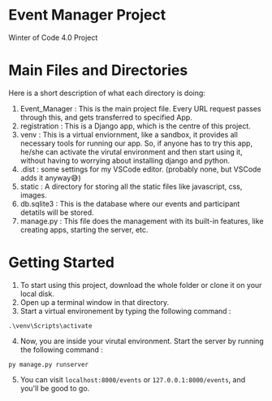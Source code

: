 # Event Manager Project
Winter of Code 4.0 Project

# Main Files and Directories
Here is a short description of what each directory is doing:
  1. Event_Manager : This is the main project file. Every URL request passes through this, and gets transferred to specified App. 
  2. registration : This is a Django app, which is the centre of this project.
  3. venv : This is a virtual enviornment, like a sandbox, it provides all necessary tools for running our app. So, if anyone has to try this app, he/she can activate the virutal environment and then start using it, without having to worrying about installing django and python.
  4. .dist : some settings for my VSCode editor. (probably none, but VSCode adds it anyway😅)
  5. static : A directory for storing all the static files like javascript, css, images.
  6. db.sqlite3 : This is the database where our events and participant detatils will be stored.
  7. manage.py : This file does the management with its built-in features, like creating apps, starting the server, etc.

# Getting Started
  1. To start using this project, download the whole folder or clone it on your local disk.
  2. Open up a terminal window in that directory.
  3. Start a virtual environement by typing the following command :
```
.\venv\Scripts\activate
```
  4. Now, you are inside your virutal environment. Start the server by running the following command :
```
py manage.py runserver
```
  5. You can visit ``` localhost:8000/events ``` or ``` 127.0.0.1:8000/events ```, and you'll be good to go.
